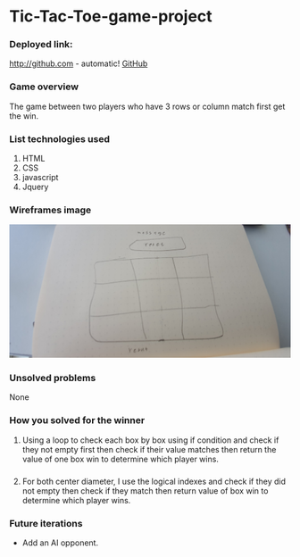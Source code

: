 # Tic-Tac-Toe-game-project



### Deployed link:
http://github.com - automatic!
[GitHub](http://github.com)

### Game overview
The game between two players who have 3 rows or column match first get the win.

### List technologies used



1. HTML
2. CSS
3. javascript
4. Jquery


### Wireframes image
![GitHub Logo](/images/20200204_140956.jpg)

### Unsolved problems
None


### How you solved for the winner
1. Using a loop to check each box by box using if condition and check if they not empty first then check if their value matches then return the value of one box win to determine which player wins.
###
2. For both center diameter, I use the logical indexes and check if they did not empty then check if they match then return value of box win to determine which player wins.

### Future iterations
* Add an AI opponent.



